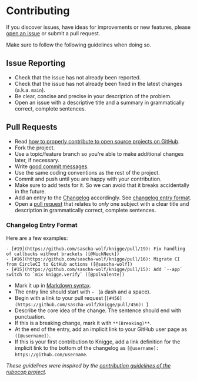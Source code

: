 # Contributing

If you discover issues, have ideas for improvements or new features,
please [open an issue](https://github.com/sascha-wolf/knigge/issues)
or submit a pull request.

Make sure to follow the following guidelines when doing so.

## Issue Reporting

* Check that the issue has not already been reported.
* Check that the issue has not already been fixed in the latest changes
  (a.k.a. `main`).
* Be clear, concise and precise in your description of the problem.
* Open an issue with a descriptive title and a summary in grammatically correct,
  complete sentences.

## Pull Requests

* Read [how to properly contribute to open source projects on GitHub](https://www.gun.io/blog/how-to-github-fork-branch-and-pull-request).
* Fork the project.
* Use a topic/feature branch so you're able to make additional changes later, if necessary.
* Write [good commit messages](https://chris.beams.io/posts/git-commit/).
* Use the same coding conventions as the rest of the project.
* Commit and push until you are happy with your contribution.
* Make sure to add tests for it. So we can avoid that it breaks accidentally in the future.
* Add an entry to the [Changelog](./CHANGELOG.md) accordingly. See [changelog entry format](#changelog-entry-format).
* Open a [pull request](https://help.github.com/articles/about-pull-requests) that relates to *only* one subject with a clear title
  and description in grammatically correct, complete sentences.

### Changelog Entry Format

Here are a few examples:

```
- [#19](https://github.com/sascha-wolf/knigge/pull/19): Fix handling of callbacks without brackets ([@NickNeck])
- [#16](https://github.com/sascha-wolf/knigge/pull/16): Migrate CI from CircleCI to GitHub actions ([@sascha-wolf])
- [#15](https://github.com/sascha-wolf/knigge/pull/15): Add `--app` switch to `mix knigge.verify` ([@polvalente])
```

* Mark it up in [Markdown syntax](https://daringfireball.net/projects/markdown/syntax).
* The entry line should start with `- ` (a dash and a space).
* Begin with a link to your pull request (`[#456](https://github.com/sascha-wolf/knigge/pull/456): `)
* Describe the core idea of the change. The sentence should end with punctuation.
* If this is a breaking change, mark it with `**(Breaking)**`.
* At the end of the entry, add an implicit link to your GitHub user page as `([@username])`.
* If this is your first contribution to Knigge, add a link definition for the implicit link to the bottom of the changelog as `[@username]: https://github.com/username`.

*These guidelines were inspired by the [contribution guidelines of the rubocop project](https://github.com/rubocop/rubocop/blob/master/CONTRIBUTING.md).*
